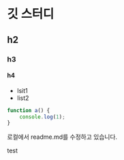 # 깃 스터디
## h2
### h3
#### h4
* lsit1
* list2
```javascript
function a() {
    console.log(1);
}
```
로컬에서 readme.md를 수정하고 있습니다.

test
